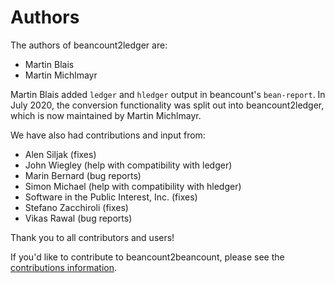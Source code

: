 # Authors

The authors of beancount2ledger are:

* Martin Blais
* Martin Michlmayr

Martin Blais added `ledger` and `hledger` output in beancount's `bean-report`.  In July 2020, the conversion functionality was split out into beancount2ledger, which is now maintained by Martin Michlmayr.

We have also had contributions and input from:

* Alen Siljak (fixes)
* John Wiegley (help with compatibility with ledger)
* Marin Bernard (bug reports)
* Simon Michael (help with compatibility with hledger)
* Software in the Public Interest, Inc. (fixes)
* Stefano Zacchiroli (fixes)
* Vikas Rawal (bug reports)

Thank you to all contributors and users!

If you'd like to contribute to beancount2beancount, please see the [contributions information](contributing.md).

